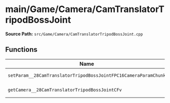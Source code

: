 # main/Game/Camera/CamTranslatorTripodBossJoint

**Source Path:** `src/Game/Camera/CamTranslatorTripodBossJoint.cpp`

## Functions

| Name | Address | Match % |
|------|---------|---------|
| `setParam__28CamTranslatorTripodBossJointFPC16CameraParamChunk` | `0x80093B98` | :white_check_mark: (100.0%) |
| `getCamera__28CamTranslatorTripodBossJointCFv` | `0x80093C04` | :white_check_mark: (100.0%) |